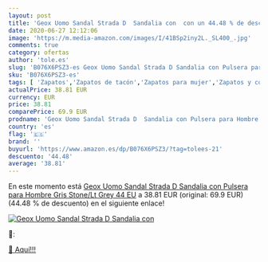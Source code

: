 ```yaml
---
layout: post
title: 'Geox Uomo Sandal Strada D  Sandalia con  con un 44.48 % de descuento'
date: 2020-06-27 12:12:06
image: 'https://m.media-amazon.com/images/I/41BSp2iny2L._SL400_.jpg'
comments: true
category: ofertas
author: 'tole.es'
slug: 'B076X6PSZ3-es Geox Uomo Sandal Strada D Sandalia con Pulsera para Hombre...'
sku: 'B076X6PSZ3-es'
tags: [ 'Zapatos','Zapatos de tacón','Zapatos para mujer','Zapatos y complementos','sandalia', ]
actualPrice: 38.81 EUR
currency: EUR
price: 38.81
comparePrice: 69.9 EUR
prodname: 'Geox Uomo Sandal Strada D  Sandalia con Pulsera para Hombre  Gris  Stone/Lt Grey   44 EU'
country: 'es'
flag: '🇪🇸'
brand: ''
buyurl: 'https://www.amazon.es/dp/B076X6PSZ3/?tag=tolees-21'
descuento: '44.48'
average: '38.81'
---
```


En este momento está [Geox Uomo Sandal Strada D  Sandalia con Pulsera para Hombre  Gris  Stone/Lt Grey   44 EU](https://www.amazon.es/dp/B076X6PSZ3/?tag=tolees-21) a 38.81 EUR (original: 69.9 EUR) (44.48 %  de descuento) en el siguiente enlace!

[![Geox Uomo Sandal Strada D  Sandalia con ](https://m.media-amazon.com/images/I/41BSp2iny2L._SL400_.jpg)](https://www.amazon.es/dp/B076X6PSZ3/?tag=tolees-21)

🔎:


[🛒 Aquí!!!](https://www.amazon.es/dp/B076X6PSZ3/?tag=tolees-21)
